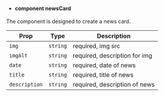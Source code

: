 - #### component newsCard

The component is designed to create a news card.

| Prop          | Type     | Description                   |
| ------------- | -------- | ----------------------------- |
| `img`         | `string` | required, img src             |
| `imgAlt`      | `string` | required, description for img |
| `date`        | `string` | required, date of news        |
| `title`       | `string` | required, title of news       |
| `description` | `string` | required, description of news |
